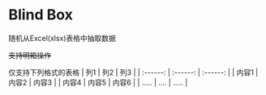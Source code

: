 # Blind Box 
随机从Excel(xlsx)表格中抽取数据

~~支持明箱操作~~

仅支持下列格式的表格
|   列1   |   列2   |   列3  |
| :------: | :------: | :------: |
|  内容1   |   内容2   |   内容3   |
|  内容4   |   内容5   |   内容6   |
|  .....   |   ....   |   .....   |
